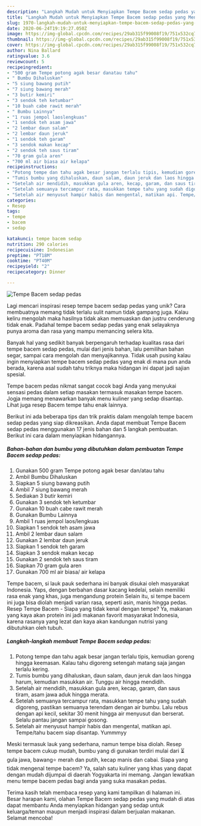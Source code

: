 ```yaml
---
description: "Langkah Mudah untuk Menyiapkan Tempe Bacem sedap pedas yang Menggugah Selera"
title: "Langkah Mudah untuk Menyiapkan Tempe Bacem sedap pedas yang Menggugah Selera"
slug: 1970-langkah-mudah-untuk-menyiapkan-tempe-bacem-sedap-pedas-yang-menggugah-selera
date: 2020-06-24T19:19:27.050Z
image: https://img-global.cpcdn.com/recipes/29ab315f99008f19/751x532cq70/tempe-bacem-sedap-pedas-foto-resep-utama.jpg
thumbnail: https://img-global.cpcdn.com/recipes/29ab315f99008f19/751x532cq70/tempe-bacem-sedap-pedas-foto-resep-utama.jpg
cover: https://img-global.cpcdn.com/recipes/29ab315f99008f19/751x532cq70/tempe-bacem-sedap-pedas-foto-resep-utama.jpg
author: Nina Ballard
ratingvalue: 3.6
reviewcount: 5
recipeingredient:
- "500 gram Tempe potong agak besar danatau tahu"
- " Bumbu Dihaluskan"
- "5 siung bawang putih"
- "7 siung bawang merah"
- "3 butir kemiri"
- "3 sendok teh ketumbar"
- "10 buah cabe rawit merah"
- " Bumbu Lainnya"
- "1 ruas jempol laoslengkuas"
- "1 sendok teh asam jawa"
- "2 lembar daun salam"
- "2 lembar daun jeruk"
- "1 sendok teh garam"
- "3 sendok makan kecap"
- "2 sendok teh saus tiram"
- "70 gram gula aren"
- "700 ml air biasa air kelapa"
recipeinstructions:
- "Potong tempe dan tahu agak besar jangan terlalu tipis, kemudian goreng hingga keemasan. Kalau tahu digoreng setengah matang saja jangan terlalu kering."
- "Tumis bumbu yang dihaluskan, daun salam, daun jeruk dan laos hingga harum, kemudian masukkan air. Tunggu air hingga mendidih."
- "Setelah air mendidih, masukkan gula aren, kecap, garam, dan saus tiram, asam jawa aduk hingga merata."
- "Setelah semuanya tercampur rata, masukkan tempe tahu yang sudah digoreng, pastikan semuanya terendam dengan air bumbu. Lalu rebus dengan api kecil, sekitar 30 menit hingga air menyusut dan berserat. Selalu pantau jangan sampai gosong."
- "Setelah air menyusut hampir habis dan mengental, matikan api. Tempe/tahu bacem siap disantap. Yummmyy"
categories:
- Resep
tags:
- tempe
- bacem
- sedap

katakunci: tempe bacem sedap 
nutrition: 290 calories
recipecuisine: Indonesian
preptime: "PT18M"
cooktime: "PT40M"
recipeyield: "2"
recipecategory: Dinner

---
```



![Tempe Bacem sedap pedas](https://img-global.cpcdn.com/recipes/29ab315f99008f19/751x532cq70/tempe-bacem-sedap-pedas-foto-resep-utama.jpg)

Lagi mencari inspirasi resep tempe bacem sedap pedas yang unik? Cara membuatnya memang tidak terlalu sulit namun tidak gampang juga. Kalau keliru mengolah maka hasilnya tidak akan memuaskan dan justru cenderung tidak enak. Padahal tempe bacem sedap pedas yang enak selayaknya punya aroma dan rasa yang mampu memancing selera kita.

Banyak hal yang sedikit banyak berpengaruh terhadap kualitas rasa dari tempe bacem sedap pedas, mulai dari jenis bahan, lalu pemilihan bahan segar, sampai cara mengolah dan menyajikannya. Tidak usah pusing kalau ingin menyiapkan tempe bacem sedap pedas yang enak di mana pun anda berada, karena asal sudah tahu triknya maka hidangan ini dapat jadi sajian spesial.

Tempe bacem pedas nikmat sangat cocok bagi Anda yang menyukai sensasi pedas dalam setiap masakan termasuk masakan tempe bacem. Jogja memang menawarkan banyak menu kuliner yang sedap disantap. Lihat juga resep Bacem tempe tahu enak lainnya.


Berikut ini ada beberapa tips dan trik praktis dalam mengolah tempe bacem sedap pedas yang siap dikreasikan. Anda dapat membuat Tempe Bacem sedap pedas menggunakan 17 jenis bahan dan 5 langkah pembuatan. Berikut ini cara dalam menyiapkan hidangannya.

<!--inarticleads1-->

##### Bahan-bahan dan bumbu yang dibutuhkan dalam pembuatan Tempe Bacem sedap pedas:

1. Gunakan 500 gram Tempe potong agak besar dan/atau tahu
1. Ambil  Bumbu Dihaluskan
1. Siapkan 5 siung bawang putih
1. Ambil 7 siung bawang merah
1. Sediakan 3 butir kemiri
1. Gunakan 3 sendok teh ketumbar
1. Gunakan 10 buah cabe rawit merah
1. Gunakan  Bumbu Lainnya
1. Ambil 1 ruas jempol laos/lengkuas
1. Siapkan 1 sendok teh asam jawa
1. Ambil 2 lembar daun salam
1. Gunakan 2 lembar daun jeruk
1. Siapkan 1 sendok teh garam
1. Siapkan 3 sendok makan kecap
1. Gunakan 2 sendok teh saus tiram
1. Siapkan 70 gram gula aren
1. Gunakan 700 ml air biasa/ air kelapa


Tempe bacem, si lauk pauk sederhana ini banyak disukai oleh masyarakat Indonesia. Yaps, dengan berbahan dasar kacang kedelai, selain memiliki rasa enak yang khas, juga mengandung protein Selain itu, si tempe bacem ini juga bisa diolah menjadi varian rasa, seperti asin, manis hingga pedas. Resep Tempe Bacem - Siapa yang tidak kenal dengan tempe? Ya, makanan yang kaya akan protein ini jadi makanan favorit masyarakat Indonesia, karena rasanya yang lezat dan kaya akan kandungan nutrisi yang dibutuhkan oleh tubuh. 

<!--inarticleads2-->

##### Langkah-langkah membuat Tempe Bacem sedap pedas:

1. Potong tempe dan tahu agak besar jangan terlalu tipis, kemudian goreng hingga keemasan. Kalau tahu digoreng setengah matang saja jangan terlalu kering.
1. Tumis bumbu yang dihaluskan, daun salam, daun jeruk dan laos hingga harum, kemudian masukkan air. Tunggu air hingga mendidih.
1. Setelah air mendidih, masukkan gula aren, kecap, garam, dan saus tiram, asam jawa aduk hingga merata.
1. Setelah semuanya tercampur rata, masukkan tempe tahu yang sudah digoreng, pastikan semuanya terendam dengan air bumbu. Lalu rebus dengan api kecil, sekitar 30 menit hingga air menyusut dan berserat. Selalu pantau jangan sampai gosong.
1. Setelah air menyusut hampir habis dan mengental, matikan api. Tempe/tahu bacem siap disantap. Yummmyy


Meski termasuk lauk yang sederhana, namun tempe bisa diolah. Resep tempe bacem cukup mudah, bumbu yang di gunakan terdiri mulai dari ⏳ gula jawa, bawang⭐ merah dan putih, kecap manis dan cabai. Siapa yang tidak mengenal tempe bacem? Ya, salah satu kuliner yang khas yang dapat dengan mudah dijumpai di daerah Yogyakarta ini memang. Jangan lewatkan menu tempe bacem pedas bagi anda yang suka masakan pedas. 

Terima kasih telah membaca resep yang kami tampilkan di halaman ini. Besar harapan kami, olahan Tempe Bacem sedap pedas yang mudah di atas dapat membantu Anda menyiapkan hidangan yang sedap untuk keluarga/teman maupun menjadi inspirasi dalam berjualan makanan. Selamat mencoba!
